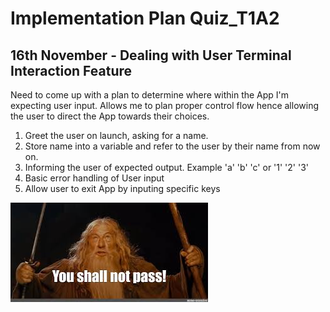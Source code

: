 # Implementation Plan Quiz_T1A2

## 16th November - Dealing with User Terminal Interaction Feature

Need to come up with a plan to determine where within the App I'm expecting user input. Allows me to plan proper control flow hence allowing the user to direct the App towards their choices.

1) Greet the user on launch, asking for a name. 
2) Store name into a variable and refer to the user by their name from now on.
3) Informing the user of expected output. Example 'a' 'b' 'c' or '1' '2' '3'
4) Basic error handling of User input
5) Allow user to exit App by inputing specific keys

![Gandalf](gandalf.jpeg)